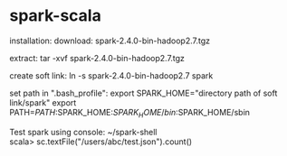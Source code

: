 # spark-scala

installation:
download: spark-2.4.0-bin-hadoop2.7.tgz

extract: tar -xvf spark-2.4.0-bin-hadoop2.7.tgz

create soft link: ln -s spark-2.4.0-bin-hadoop2.7 spark

set path in ".bash_profile": export SPARK_HOME="directory path of soft link/spark"
export PATH=$PATH:$SPARK_HOME:$SPARK_HOME/bin:$SPARK_HOME/sbin


Test spark using console:
~/spark-shell </br>
scala> sc.textFile("/users/abc/test.json").count()


